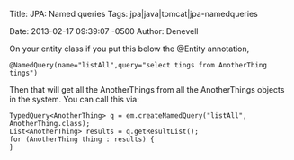 Title: JPA: Named queries
Tags: jpa|java|tomcat|jpa-namedqueries

Date: 2013-02-17 09:39:07 -0500 
Author: Denevell


On your entity class if you put this below the @Entity annotation,

    @NamedQuery(name="listAll",query="select tings from AnotherThing tings")

Then that will get all the AnotherThings from all the AnotherThings objects in the system.
You can call this via:

    TypedQuery<AnotherThing> q = em.createNamedQuery("listAll", AnotherThing.class);
    List<AnotherThing> results = q.getResultList();
    for (AnotherThing thing : results) {
    }
